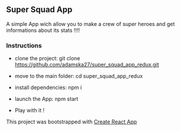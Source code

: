 ## Super Squad App

A simple App wich allow you to make a crew of super heroes and get informations about its stats !!!!

### Instructions

- clone the project: git clone https://github.com/adamska27/super_squad_app_redux.git

- move to the main folder: cd super_squad_app_redux

- install dependencies: npm i

- launch the App: npm start

- Play with it !



This project was bootstrapped with [Create React App](https://github.com/facebookincubator/create-react-app)

